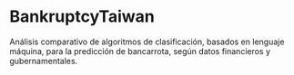 # BankruptcyTaiwan
Análisis comparativo de algoritmos de clasificación, basados en lenguaje máquina, para la predicción de bancarrota, según datos financieros y gubernamentales.

